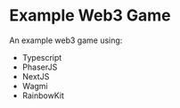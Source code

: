 # Example Web3 Game

An example web3 game using:

- Typescript
- PhaserJS
- NextJS
- Wagmi
- RainbowKit
